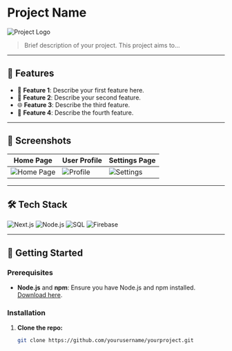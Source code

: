 # Project Name

![Project Logo](https://www.shutterstock.com/image-vector/cartoon-beard-handsome-character-casual-600nw-2174922633.jpg)

> Brief description of your project. This project aims to...

---

## 🌟 Features

- 📜 **Feature 1**: Describe your first feature here.
- 🔧 **Feature 2**: Describe your second feature.
- 🌐 **Feature 3**: Describe the third feature.
- 💬 **Feature 4**: Describe the fourth feature.

---

## 📸 Screenshots

| Home Page | User Profile | Settings Page |
| --------- | ------------ | ------------- |
| ![Home Page](https://placekitten.com/300/200) | ![Profile](https://placekitten.com/300/200) | ![Settings](https://placekitten.com/300/200) |

---

## 🛠️ Tech Stack

![Next.js](https://img.shields.io/badge/Next.js-000?style=for-the-badge&logo=next.js&logoColor=white)
![Node.js](https://img.shields.io/badge/Node.js-339933?style=for-the-badge&logo=node.js&logoColor=white)
![SQL](https://img.shields.io/badge/SQL-4479A1?style=for-the-badge&logo=postgresql&logoColor=white)
![Firebase](https://img.shields.io/badge/Firebase-FFCA28?style=for-the-badge&logo=firebase&logoColor=black)

---

## 🚀 Getting Started

### Prerequisites

- **Node.js** and **npm**: Ensure you have Node.js and npm installed. [Download here](https://nodejs.org/).

### Installation

1. **Clone the repo:**
   ```bash
   git clone https://github.com/yourusername/yourproject.git
